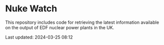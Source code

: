 # Nuke Watch

This repository includes code for retrieving the latest information available on the output of EDF nuclear power plants in the UK.

Last updated: 2024-03-25 08:12